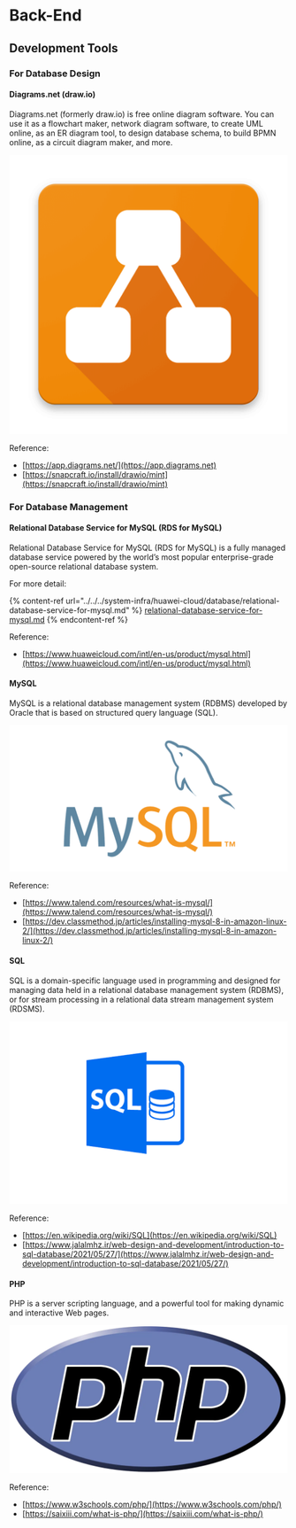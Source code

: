 # Back-End

## Development Tools

### For Database Design

#### Diagrams.net (draw.io)

Diagrams.net (formerly draw.io) is free online diagram software. You can use it as a flowchart maker, network diagram software, to create UML online, as an ER diagram tool, to design database schema, to build BPMN online, as a circuit diagram maker, and more.

![Diagrams.net (draw.io)](<../../../.gitbook/assets/image (12) (1) (1) (1).png>)

Reference:

* [https://app.diagrams.net/](https://app.diagrams.net)
* [https://snapcraft.io/install/drawio/mint](https://snapcraft.io/install/drawio/mint)

### For Database Management

#### Relational Database Service for MySQL (RDS for MySQL)

Relational Database Service for MySQL (RDS for MySQL) is a fully managed database service powered by the world’s most popular enterprise-grade open-source relational database system.

For more detail:

{% content-ref url="../../../system-infra/huawei-cloud/database/relational-database-service-for-mysql.md" %}
[relational-database-service-for-mysql.md](../../../system-infra/huawei-cloud/database/relational-database-service-for-mysql.md)
{% endcontent-ref %}

Reference:

* [https://www.huaweicloud.com/intl/en-us/product/mysql.html](https://www.huaweicloud.com/intl/en-us/product/mysql.html)

#### MySQL

MySQL is a relational database management system (RDBMS) developed by Oracle that is based on structured query language (SQL).

![MySQL](../../../.gitbook/assets/image.png)

Reference:

* [https://www.talend.com/resources/what-is-mysql/](https://www.talend.com/resources/what-is-mysql/)
* [https://dev.classmethod.jp/articles/installing-mysql-8-in-amazon-linux-2/](https://dev.classmethod.jp/articles/installing-mysql-8-in-amazon-linux-2/)

#### SQL

SQL is a domain-specific language used in programming and designed for managing data held in a relational database management system (RDBMS), or for stream processing in a relational data stream management system (RDSMS).

![SQL](<../../../.gitbook/assets/image (12).png>)

Reference:

* [https://en.wikipedia.org/wiki/SQL](https://en.wikipedia.org/wiki/SQL)
* [https://www.jalalmhz.ir/web-design-and-development/introduction-to-sql-database/2021/05/27/](https://www.jalalmhz.ir/web-design-and-development/introduction-to-sql-database/2021/05/27/)

#### PHP

PHP is a server scripting language, and a powerful tool for making dynamic and interactive Web pages.

![PHP](<../../../.gitbook/assets/image (18).png>)

Reference:

* [https://www.w3schools.com/php/](https://www.w3schools.com/php/)
* [https://saixiii.com/what-is-php/](https://saixiii.com/what-is-php/)
